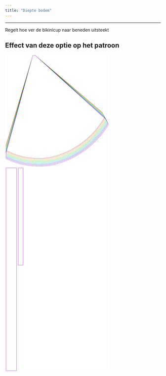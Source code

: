 ```yaml
---
title: "Diepte bodem"
---
```


***

Regelt hoe ver de bikinicup naar beneden uitsteekt

## Effect van deze optie op het patroon

![Deze afbeelding toont het effect van deze optie door meerdere varianten die een andere waarde hebben voor deze optie te vervangen](bee_bottomcupdepth_sample.svg "Effect van deze optie op het patroon")
